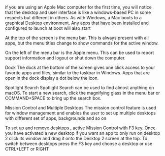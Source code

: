 if you are using an Apple Mac computer for the first time, you will notice that the desktop and user interface is like a windows-based PC in some respects but different in others. As with Windows, a Mac boots to a graphical Desktop environment. Any apps that have been installed and configured to launch at boot will also start

At the top of the screen is the menu bar. This is always present with all apps, but the menu titles change to show commands for the active window.

On the left of the menu bar is the Apple menu. This can be used to report support information and logout or shut down the computer.

Dock 
The dock at the bottom of the screen gives one click access to your favorite apps and files, similar to the taskbar in Windows. Apps that are open in the dock display a dot below the icon.

Spotlight Search 
Spotlight Search can be used to find almost anything on macOS. To start a new search, click the magnifying glass in the menu bar or COMMAND+SPACE to bring up the search box.

Mission Control and Multiple Desktops
The mission control feature is used for window management and enables the user to set up multiple desktops with different set of apps, backgrounds and so on

To set up and remove desktops , active Mission Control with F3 key. Once you have activated a new desktop if you want an app to only run on desktop 2 click its window and drag it onto the Desktop 2 screen at the top. To switch between desktops press the F3 key and choose a desktop or use CTRL+LEFT or RIGHT 